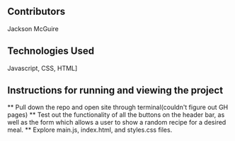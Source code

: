 ## Contributors
Jackson McGuire
## Technologies Used
Javascript, CSS, HTML]
## Instructions for running and viewing the project
** Pull down the repo and open site through terminal(couldn't figure out GH pages)
** Test out the functionality of all the buttons on the header bar, as well as the form which allows a user to show a random recipe for a desired meal.
** Explore main.js, index.html, and styles.css files.
